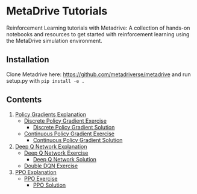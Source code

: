 # MetaDrive Tutorials
Reinforcement Learning tutorials with Metadrive: A collection of hands-on notebooks and resources to get started with reinforcement learning using the MetaDrive simulation environment.

## Installation
Clone Metadrive here: https://github.com/metadriverse/metadrive and run setup.py with `pip install -e .`

## Contents

1. [Policy Gradients Explanation](./PolicyGradient/policygradient.ipynb)
    * [Discrete Policy Gradient Exercise](./PolicyGradient/policygradient_discrete_exercise.ipynb)
        * [Discrete Policy Gradient Solution](./PolicyGradient/policygradient_discrete_solution.ipynb)
    * [Continuous Policy Gradient Exercise](./PolicyGradient/policygradient_continuous_exercise.ipynb)
        * [Continuous Policy Gradient Solution](./PolicyGradient/policygradient_continuous_solution.ipynb)
2. [Deep Q Network Explanation](./DQN/dqn.ipynb)
    * [Deep Q Network Exercise](./DQN/dqn_exercise.ipynb)
        * [Deep Q Network Solution](./DQN/dqn_solution.ipynb)
    * [Double DQN Exercise](./DQN/)
3. [PPO Explanation](./PPO/ppo.ipynb)
    * [PPO Exercise](./PPO/ppo_exercise.ipynb)
        * [PPO Solution](./PPO/ppo_solution.ipynb)



